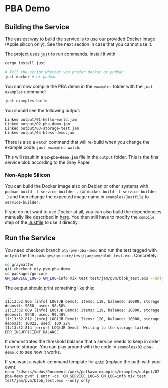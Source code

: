 # PBA Demo

## Building the Service

The easiest way to build the service is to use our provided Docker image (Apple silicon only). See the next section in case that you cannot use it.

The project uses [`just`](https://github.com/casey/just) to run commands. Install it with:

```bash
cargo install just

# Tell the script whether you prefer docker or podman
just docker # or podman
```

You can now compile the PBA demo in the `examples` folder with the `just examples` command:
```bash
just examples build
```

You should see the following output:

```pre
Linked output/01-hello-world.jam
Linked output/02-pba-demo.jam
Linked output/03-storage-test.jam
Linked output/04-bless-demo.jam
```

There is also a `watch` command that will re-build when you change the example code: `just examples watch`.

This will result in a **`02-pba-demo.jam`** file in the `output` folder. This is the final service blob according to the Gray Paper.

### Non-Apple Silicon

You can build the Docker image also on Debian or other systems with `podman build -t service-builder .` (or `docker build -t service-builder .`) and then change the expected image name in `examples/Justfile` to `service-builder`.

If you do not want to use Docker at all, you can also build the dependencies manually like described in [here](https://github.com/JamBrains/polkaports). You then still have to modify the `compile` step of the [Justfile](examples/Justfile) to use it directly.

## Run the Service

You need checkout branch `oty-pvm-pba-demo` and run the test tagged with `only` in the file `packages/gm-core/test/jam/pvm/blob_test.exs`. Concretely:

```bash
cd graymatter
git checkout oty-pvm-pba-demo
cd packages/gm-core
GM_SERVICE_LOG=5 GM_LOG=info mix test test/jam/pvm/blob_test.exs --only only
```

The output should print something like this:

```pre
...
11:13:52.805 [info] LOG(JB Demo): Items: 118, balance: 10000, storage deposit: 9858, used: 98.58%
11:13:52.809 [info] LOG(JB Demo): Items: 119, balance: 10000, storage deposit: 9940, used: 99.40%
11:13:52.812 [info] LOG(JB Demo): Items: 120, balance: 10000, storage deposit: 10022, used: 100.22%
11:13:52.814 [error] LOG(JB Demo): Writing to the storage failed: ERR_INSUFFICIENT_BALANCE
```

It demonstrates the threshold balance that a service needs to keep in order to write storage. You can play around with the code in `examples/02-pba-demo.c` to see how it works.

If you want a watch-command template for [`entr`](https://formulae.brew.sh/formula/entr) (replace the path with your own):  
`echo "/Users/vados/Documents/work/polkavm-examples/examples/output/02-pba-demo.pvm" | entr -cs 'GM_SERVICE_LOG=5 GM_LOG=info mix test test/jam/pvm/blob_test.exs --only only'`
